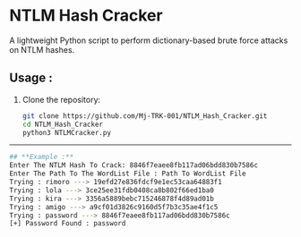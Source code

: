 # **NTLM Hash Cracker**  

A lightweight Python script to perform dictionary-based brute force attacks on NTLM hashes.  

## **Usage :**  
1. Clone the repository:  
   ```bash
   git clone https://github.com/Mj-TRK-001/NTLM_Hash_Cracker.git
   cd NTLM_Hash_Cracker
   python3 NTLMCracker.py
---
   ```bash
## **Example :**
Enter The NTLM Hash To Crack: 8846f7eaee8fb117ad06bdd830b7586c
Enter The Path To The WordList File : Path To WordList File
Trying : rimoro ---> 19efd27e836fdcf9e1ec53caa64883f1
Trying : lola ---> 3ce25ee31fdb0408ca8b802f66ed1ba0
Trying : kira ---> 3356a5889bebc715246878f4d89ad01b
Trying : amigo ---> a9cf01d3826c9160d5f7b3c35ae4f1c5
Trying : password ---> 8846f7eaee8fb117ad06bdd830b7586c
[+] Password Found : password 

